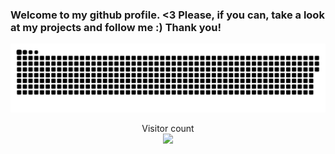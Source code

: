 ### Welcome to my github profile. <3 Please, if you can, take a look at my projects and follow me :) Thank you!

<a href=#><img src="contributions.svg"></a>

<p align="center"> 
  Visitor count<br>
  <img src="https://profile-counter.glitch.me/GrimReaper3223/count.svg" />
</p>
